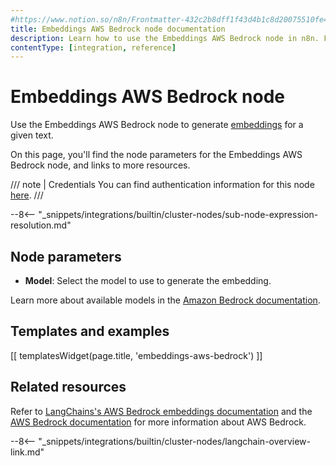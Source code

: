 ```yaml
---
#https://www.notion.so/n8n/Frontmatter-432c2b8dff1f43d4b1c8d20075510fe4
title: Embeddings AWS Bedrock node documentation
description: Learn how to use the Embeddings AWS Bedrock node in n8n. Follow technical documentation to integrate Embeddings AWS Bedrock node into your workflows.
contentType: [integration, reference]
---
```


# Embeddings AWS Bedrock node

Use the Embeddings AWS Bedrock node to generate [embeddings](/glossary.md#ai-embedding) for a given text.

On this page, you'll find the node parameters for the Embeddings AWS Bedrock node, and links to more resources.

/// note | Credentials
You can find authentication information for this node [here](/integrations/builtin/credentials/aws.md).
///

--8<-- "_snippets/integrations/builtin/cluster-nodes/sub-node-expression-resolution.md"

## Node parameters

* **Model**: Select the model to use to generate the embedding.

Learn more about available models in the [Amazon Bedrock documentation](https://docs.aws.amazon.com/bedrock/latest/userguide/what-is-bedrock.html). 

## Templates and examples

<!-- see https://www.notion.so/n8n/Pull-in-templates-for-the-integrations-pages-37c716837b804d30a33b47475f6e3780 -->
[[ templatesWidget(page.title, 'embeddings-aws-bedrock') ]]

## Related resources

Refer to [LangChains's AWS Bedrock embeddings documentation](https://js.langchain.com/docs/integrations/platforms/aws/#text-embedding-models) and the [AWS Bedrock documentation](https://docs.aws.amazon.com/bedrock/) for more information about AWS Bedrock.

--8<-- "_snippets/integrations/builtin/cluster-nodes/langchain-overview-link.md"

